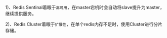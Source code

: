 1)、Redis Sentinal着眼于`高可用`，在master宕机时会自动将slave提升为master，继续提供服务。

2)、Redis Cluster着眼于`扩展性`，在单个redis内存不足时，使用Cluster进行分片存储。